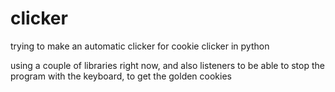 # clicker
trying to make an automatic clicker for cookie clicker in python


using a couple of libraries right now, and also listeners to be able to stop the program with the keyboard, to get the golden cookies
